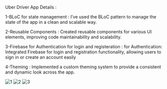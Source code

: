 
Uber Driver App Details :

1-BLoC for state management :
 I’ve used the BLoC pattern to manage the state of the app in a clean and scalable way.
 
2-Reusable Components :
 Created reusable components for various UI elements, improving code maintainability and scalability.
 
3-Firebase for Authentication for login and registeration :
 for Authentication: Integrated Firebase for login and registration functionality, allowing users to sign in or create an account easily
 
4-Theming :
 Implemented a custom theming system to provide a consistent and dynamic look across the app.
 

![1](https://github.com/user-attachments/assets/262c6b84-da91-4bc0-b21e-0ab858b0b14a)
![2](https://github.com/user-attachments/assets/efcc1bbd-acda-4925-b16e-5a789d087a01)
![3](https://github.com/user-attachments/assets/cc2e00de-00ba-4dec-9ff8-350f5db14e5d)
